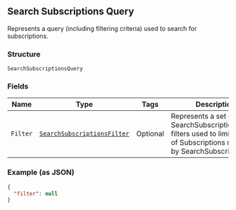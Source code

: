 ## Search Subscriptions Query

Represents a query (including filtering criteria) used to search for subscriptions.

### Structure

`SearchSubscriptionsQuery`

### Fields

| Name | Type | Tags | Description |
|  --- | --- | --- | --- |
| `Filter` | [`SearchSubscriptionsFilter`](/doc/models/search-subscriptions-filter.md) | Optional | Represents a set of SearchSubscriptionsQuery filters used to limit the set of Subscriptions returned by SearchSubscriptions. |

### Example (as JSON)

```json
{
  "filter": null
}
```

